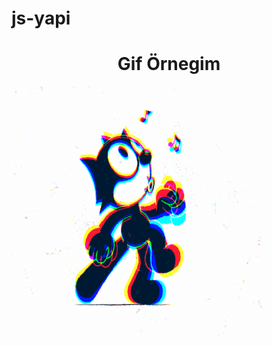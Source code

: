 # js-yapi
<h1 align="center">Gif Örnegim</h1>
<p><img align="left" src="https://github.com/Burhan2239/js-yapi/blob/main/kedi.gif" width="400" height="400"/>
